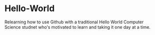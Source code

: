 # Hello-World
Relearning how to use Github with a traditional Hello World
Computer Science studnet who's motivated to learn and taking it one day at a time. 
